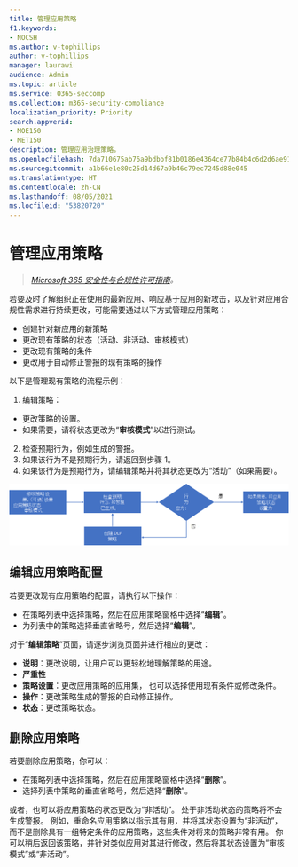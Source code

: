 ```yaml
---
title: 管理应用策略
f1.keywords:
- NOCSH
ms.author: v-tophillips
author: v-tophillips
manager: laurawi
audience: Admin
ms.topic: article
ms.service: O365-seccomp
ms.collection: m365-security-compliance
localization_priority: Priority
search.appverid:
- MOE150
- MET150
description: 管理应用治理策略。
ms.openlocfilehash: 7da710675ab76a9bdbbf81b0186e4364ce77b84b4c6d2d6ae910ba33ea26a8a5
ms.sourcegitcommit: a1b66e1e80c25d14d67a9b46c79ec7245d88e045
ms.translationtype: HT
ms.contentlocale: zh-CN
ms.lasthandoff: 08/05/2021
ms.locfileid: "53820720"
---
```

# <a name="manage-app-policies"></a>管理应用策略

>*[Microsoft 365 安全性与合规性许可指南](https://aka.ms/ComplianceSD)。*

若要及时了解组织正在使用的最新应用、响应基于应用的新攻击，以及针对应用合规性需求进行持续更改，可能需要通过以下方式管理应用策略：

- 创建针对新应用的新策略
- 更改现有策略的状态（活动、非活动、审核模式）
- 更改现有策略的条件
- 更改用于自动修正警报的现有策略的操作

以下是管理现有策略的流程示例：

1. 编辑策略：

  - 更改策略的设置。
  - 如果需要，请将状态更改为“**审核模式**”以进行测试。

2. 检查预期行为，例如生成的警报。
1. 如果该行为不是预期行为，请返回到步骤 1。
1. 如果该行为是预期行为，请编辑策略并将其状态更改为“活动”（如果需要）。

![管理应用策略工作流](../media/manage-app-protection-governance/mapg-manage-policy-process.png)

## <a name="editing-an-app-policy-configuration"></a>编辑应用策略配置

若要更改现有应用策略的配置，请执行以下操作：

- 在策略列表中选择策略，然后在应用策略窗格中选择“**编辑**”。
- 为列表中的策略选择垂直省略号，然后选择“**编辑**”。

对于“**编辑策略**”页面，请逐步浏览页面并进行相应的更改：

- **说明**：更改说明，让用户可以更轻松地理解策略的用途。
- **严重性**
- **策略设置**：更改应用策略的应用集， 也可以选择使用现有条件或修改条件。
- **操作**：更改策略生成的警报的自动修正操作。
- **状态**：更改策略状态。

## <a name="deleting-an-app-policy"></a>删除应用策略

若要删除应用策略，你可以：

- 在策略列表中选择策略，然后在应用策略窗格中选择“**删除**”。
- 选择列表中策略的垂直省略号，然后选择“**删除**”。

或者，也可以将应用策略的状态更改为“非活动”。 处于非活动状态的策略将不会生成警报。 例如，重命名应用策略以指示其有用，并将其状态设置为“非活动”，而不是删除具有一组特定条件的应用策略，这些条件对将来的策略非常有用。 你可以稍后返回该策略，并针对类似应用对其进行修改，然后将其状态设置为“审核模式”或“非活动”。
